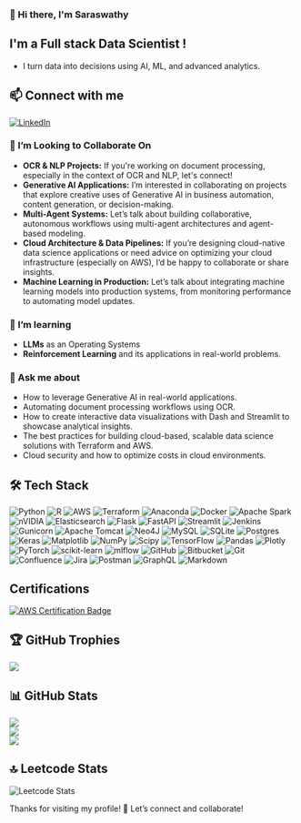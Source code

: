 <!-- ### <img src="https://tenor.com/view/jake-is-fat-a-fatty-gif-7079131600029584089.gif" width="40" height="40" /> Hi there, I'm Saraswathy
-->
### 👋 Hi there, I'm Saraswathy
## I'm a Full stack Data Scientist !
- I turn data into decisions using AI, ML, and advanced analytics.


## 📫 Connect with me
[![LinkedIn](https://img.shields.io/badge/LinkedIn-%230077B5.svg?logo=linkedin&logoColor=white)](https://linkedin.com/in/https://www.linkedin.com/in/saraswathy-k) 


### 👯 I’m Looking to Collaborate On
- **OCR & NLP Projects:** If you're working on document processing, especially in the context of OCR and NLP, let's connect!
- **Generative AI Applications:** I’m interested in collaborating on projects that explore creative uses of Generative AI in business automation, content generation, or decision-making.
- **Multi-Agent Systems:** Let’s talk about building collaborative, autonomous workflows using multi-agent architectures and agent-based modeling.
- **Cloud Architecture & Data Pipelines:** If you’re designing cloud-native data science applications or need advice on optimizing your cloud infrastructure (especially on AWS), I’d be happy to collaborate or share insights.
- **Machine Learning in Production:** Let’s talk about integrating machine learning models into production systems, from monitoring performance to automating model updates.


### 🌱 I’m learning
- **LLMs** as an Operating Systems
- **Reinforcement Learning** and its applications in real-world problems.


### 💬 Ask me about
- How to leverage Generative AI in real-world applications.
- Automating document processing workflows using OCR.
- How to create interactive data visualizations with Dash and Streamlit to showcase analytical insights.
- The best practices for building cloud-based, scalable data science solutions with Terraform and AWS.
- Cloud security and how to optimize costs in cloud environments.

<!--
## ⚡ Fun fact:
- I’m all about efficiency over complexity. I’ll often spend extra time automating repetitive tasks just to create smooth, streamlined workflows that save time in the long run ⏱️🔄 When I’m not optimizing systems, you can find me as a bookworm 📚—whether it’s diving into research papers, tech articles, or getting lost in a good fiction or non-fiction book. I love exploring new ideas and perspectives, both in and out of the tech world.
-->
  

## 🛠 Tech Stack
![Python](https://img.shields.io/badge/python-3670A0?style=for-the-badge&logo=python&logoColor=ffdd54) ![R](https://img.shields.io/badge/r-%23276DC3.svg?style=for-the-badge&logo=r&logoColor=white) ![AWS](https://img.shields.io/badge/AWS-%23FF9900.svg?style=for-the-badge&logo=amazon-aws&logoColor=white) ![Terraform](https://img.shields.io/badge/terraform-%235835CC.svg?style=for-the-badge&logo=terraform&logoColor=white) ![Anaconda](https://img.shields.io/badge/Anaconda-%2344A833.svg?style=for-the-badge&logo=anaconda&logoColor=white) ![Docker](https://img.shields.io/badge/docker-%230db7ed.svg?style=for-the-badge&logo=docker&logoColor=white) ![Apache Spark](https://img.shields.io/badge/Apache%20Spark-FDEE21?style=for-the-badge&logo=apachespark&logoColor=black) ![nVIDIA](https://img.shields.io/badge/cuda-000000.svg?style=for-the-badge&logo=nVIDIA&logoColor=green) ![Elasticsearch](https://img.shields.io/badge/elasticsearch-%230377CC.svg?style=for-the-badge&logo=elasticsearch&logoColor=white) ![Flask](https://img.shields.io/badge/flask-%23000.svg?style=for-the-badge&logo=flask&logoColor=white) ![FastAPI](https://img.shields.io/badge/FastAPI-005571?style=for-the-badge&logo=fastapi) ![Streamlit](https://img.shields.io/badge/Streamlit-%23FE4B4B.svg?style=for-the-badge&logo=streamlit&logoColor=white) ![Jenkins](https://img.shields.io/badge/jenkins-%232C5263.svg?style=for-the-badge&logo=jenkins&logoColor=white) ![Gunicorn](https://img.shields.io/badge/gunicorn-%298729.svg?style=for-the-badge&logo=gunicorn&logoColor=white) ![Apache Tomcat](https://img.shields.io/badge/apache%20tomcat-%23F8DC75.svg?style=for-the-badge&logo=apache-tomcat&logoColor=black) ![Neo4J](https://img.shields.io/badge/Neo4j-008CC1?style=for-the-badge&logo=neo4j&logoColor=white) ![MySQL](https://img.shields.io/badge/mysql-4479A1.svg?style=for-the-badge&logo=mysql&logoColor=white) ![SQLite](https://img.shields.io/badge/sqlite-%2307405e.svg?style=for-the-badge&logo=sqlite&logoColor=white) ![Postgres](https://img.shields.io/badge/postgres-%23316192.svg?style=for-the-badge&logo=postgresql&logoColor=white) ![Keras](https://img.shields.io/badge/Keras-%23D00000.svg?style=for-the-badge&logo=Keras&logoColor=white) ![Matplotlib](https://img.shields.io/badge/Matplotlib-%23ffffff.svg?style=for-the-badge&logo=Matplotlib&logoColor=black) ![NumPy](https://img.shields.io/badge/numpy-%23013243.svg?style=for-the-badge&logo=numpy&logoColor=white) ![Scipy](https://img.shields.io/badge/SciPy-%230C55A5.svg?style=for-the-badge&logo=scipy&logoColor=%white) ![TensorFlow](https://img.shields.io/badge/TensorFlow-%23FF6F00.svg?style=for-the-badge&logo=TensorFlow&logoColor=white) ![Pandas](https://img.shields.io/badge/pandas-%23150458.svg?style=for-the-badge&logo=pandas&logoColor=white) ![Plotly](https://img.shields.io/badge/Plotly-%233F4F75.svg?style=for-the-badge&logo=plotly&logoColor=white) ![PyTorch](https://img.shields.io/badge/PyTorch-%23EE4C2C.svg?style=for-the-badge&logo=PyTorch&logoColor=white) ![scikit-learn](https://img.shields.io/badge/scikit--learn-%23F7931E.svg?style=for-the-badge&logo=scikit-learn&logoColor=white) ![mlflow](https://img.shields.io/badge/mlflow-%23d9ead3.svg?style=for-the-badge&logo=numpy&logoColor=blue) ![GitHub](https://img.shields.io/badge/github-%23121011.svg?style=for-the-badge&logo=github&logoColor=white) ![Bitbucket](https://img.shields.io/badge/bitbucket-%230047B3.svg?style=for-the-badge&logo=bitbucket&logoColor=white) ![Git](https://img.shields.io/badge/git-%23F05033.svg?style=for-the-badge&logo=git&logoColor=white) ![Confluence](https://img.shields.io/badge/confluence-%23172BF4.svg?style=for-the-badge&logo=confluence&logoColor=white) ![Jira](https://img.shields.io/badge/jira-%230A0FFF.svg?style=for-the-badge&logo=jira&logoColor=white) ![Postman](https://img.shields.io/badge/Postman-FF6C37?style=for-the-badge&logo=postman&logoColor=white) ![GraphQL](https://img.shields.io/badge/-GraphQL-E10098?style=for-the-badge&logo=graphql&logoColor=white) ![Markdown](https://img.shields.io/badge/markdown-%23000000.svg?style=for-the-badge&logo=markdown&logoColor=white) 


## Certifications
[![AWS Certification Badge](https://images.credly.com/size/150x150/images/2d84e428-9078-49b6-a804-13c15383d0de/image.png)](https://www.credly.com/badges/9de1c14b-e8cb-4fa7-9130-098ff0a944c5)

## 🏆 GitHub Trophies
![](https://github-profile-trophy.vercel.app/?username=SaraInCode&theme=radical&no-frame=true&no-bg=true&margin-w=4)
  

## 📊 GitHub Stats
![](https://github-readme-stats.vercel.app/api?username=SaraInCode&theme=dark&hide_border=false&include_all_commits=false&count_private=false)<br/>
![](https://github-readme-streak-stats.herokuapp.com/?user=SaraInCode&theme=dark&hide_border=false)<br/>
![](https://github-readme-stats.vercel.app/api/top-langs/?username=SaraInCode&theme=dark&hide_border=false&include_all_commits=false&count_private=false&layout=compact)


## 🔝 Leetcode Stats
![Leetcode Stats](https://leetcard.jacoblin.cool/Hidden-Layer?ext=activity)

<!-- 
### 🔝 Top Contributed Repo
![](https://github-contributor-stats.vercel.app/api?username=Saraswathy-InCode&limit=5&theme=dark&combine_all_yearly_contributions=true)


## 🚀 Stats

![GitHub Stats](https://github-readme-stats.vercel.app/api?username=yourusername&show_icons=true&hide_title=true&hide=prs&count_private=true&theme=radical)
-->


Thanks for visiting my profile! 🚀 Let’s connect and collaborate!


